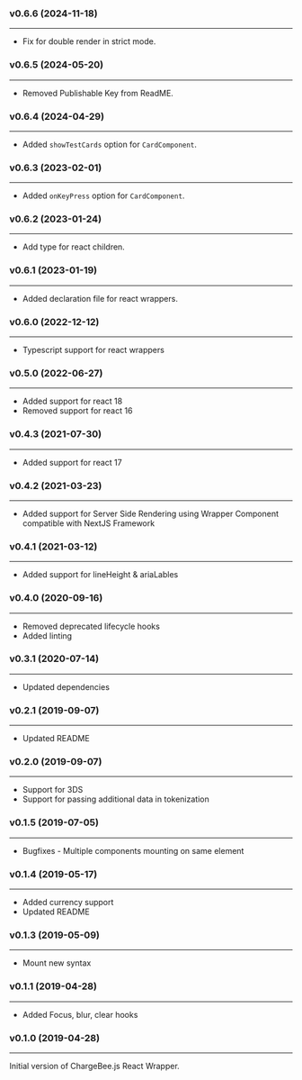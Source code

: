 ### v0.6.6 (2024-11-18)
* * *
* Fix for double render in strict mode.

### v0.6.5 (2024-05-20)
* * *
* Removed Publishable Key from ReadME.

### v0.6.4 (2024-04-29)
* * *
* Added `showTestCards` option for `CardComponent`.

### v0.6.3 (2023-02-01)
* * *
* Added `onKeyPress` option for `CardComponent`.

### v0.6.2 (2023-01-24)
* * *
* Add type for react children.

### v0.6.1 (2023-01-19)
* * *
* Added declaration file for react wrappers.

### v0.6.0 (2022-12-12)
* * *
* Typescript support for react wrappers

### v0.5.0 (2022-06-27)
* * *
* Added support for react 18
* Removed support for react 16

### v0.4.3 (2021-07-30)
* * *
* Added support for react 17

### v0.4.2 (2021-03-23)
* * *
* Added support for Server Side Rendering using Wrapper Component compatible with NextJS Framework

### v0.4.1 (2021-03-12)
* * *
* Added support for lineHeight & ariaLables

### v0.4.0 (2020-09-16)
* * *
* Removed deprecated lifecycle hooks
* Added linting

### v0.3.1 (2020-07-14)
* * *
* Updated dependencies

### v0.2.1 (2019-09-07)
* * *
* Updated README

### v0.2.0 (2019-09-07)
* * *
* Support for 3DS
* Support for passing additional data in tokenization

### v0.1.5 (2019-07-05)
* * *
* Bugfixes - Multiple components mounting on same element

### v0.1.4 (2019-05-17)
* * *
* Added currency support
* Updated README

### v0.1.3 (2019-05-09)
* * *
* Mount new syntax

### v0.1.1  (2019-04-28)
* * *
* Added Focus, blur, clear hooks

### v0.1.0  (2019-04-28)
* * *
Initial version of ChargeBee.js React Wrapper.


